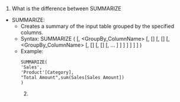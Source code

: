 1. What is the difference between SUMMARIZE
- SUMMARIZE:
    - Creates a summary of the input table grouped by the specified columns.
    - Syntax: SUMMARIZE ( <Table> [, <GroupBy_ColumnName> [, [<Name>] [, [<Expression>] [, <GroupBy_ColumnName> [, [<Name>] [, [<Expression>] [, … ] ] ] ] ] ] ] )
    - Example:
      ``` dax
      SUMMARIZE(
      'Sales',
      'Product'[Category],
      "Total Amount",sum(Sales[Sales Amount])
      )
      ```


2. 
